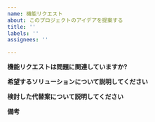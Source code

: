 ```yaml
---
name: 機能リクエスト
about: このプロジェクトのアイデアを提案する
title: ''
labels: ''
assignees: ''

---
```


**機能リクエストは問題に関連していますか?**
<!-- 問題が何であるかを明確かつ簡潔に説明します。 元。 私はいつもイライラしてしまうのですが、[...] -->

**希望するソリューションについて説明してください**
<!-- あなたが望んでいることの明確かつ簡潔な説明。 -->

**検討した代替案について説明してください**
<!-- 検討した代替ソリューションまたは機能の明確かつ簡潔な説明。 -->

**備考**
<!-- 機能リクエストに関するその他のコンテキストやスクリーンショットをここに追加します。 -->

